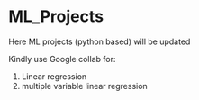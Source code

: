 # ML_Projects
Here ML projects (python based) will be updated 

Kindly use Google collab for:
1. Linear regression 
2. multiple variable linear regression
